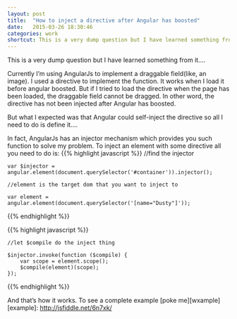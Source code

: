 ```yaml
---
layout: post
title:  "How to inject a directive after Angular has boosted"
date:   2015-03-26 18:30:46
categories: work
shortcut: This is a very dump question but I have learned something from it...
---
```

This is a very dump question but I have learned something from it....

Currently I’m using AngularJs to implement a draggable field(like, an image). I used a directive to implement the function. It works when I load it before angular boosted. But if I tried to load the directive when the page has been loaded, the draggable field cannot be dragged. In other word, the directive has not been injected after Angular has boosted. 

But what I expected was that Angular could self-inject the directive so all I need to do is define it....

In fact, AngularJs has an injector mechanism which provides you such function to solve my problem.
To inject an element with some directive all you need to do is:
{{% highlight javascript %}}
	//find the injector

	var $injector = angular.element(document.querySelector('#container')).injector();

	//element is the target dom that you want to inject to

    var element = angular.element(document.querySelector('[name="Dusty"]'));
{{% endhighlight %}}

{{% highlight javascript %}}

	//let $compile do the inject thing    

    $injector.invoke(function ($compile) {    
        var scope = element.scope();
        $compile(element)(scope);
    });

{{% endhighlight %}}

And that’s how it works.
To see a complete example [poke me][wxample]
[example]: http://jsfiddle.net/6n7xk/
